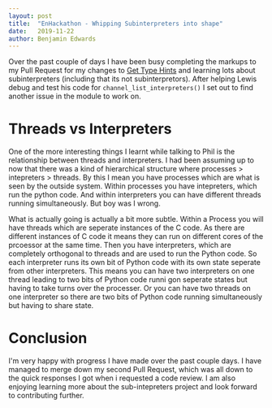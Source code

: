 ```yaml
---
layout: post
title:  "EnHackathon - Whipping Subinterpreters into shape"
date:   2019-11-22
author: Benjamin Edwards
---
```


Over the past couple of days I have been busy completing the markups to my Pull Request for my changes to [Get Type Hints]() and learning lots about subinterpreters (including that its not subinterpretors). After helping Lewis debug and test his code for `channel_list_interpreters()` I set out to find another issue in the module to work on. 


# Threads vs Interpreters

One of the more interesting things I learnt while talking to Phil is the relationship between threads and interpreters. I had been assuming up to now that there was a kind of hierarchical structure where processes > intepreters > threads. By this I mean you have processes which are what is seen by the outside system. Within processes you have intepreters, which run the python code. And within interpreters you can have different threads running simultaneously. But boy was I wrong.

What is actually going is actually a bit more subtle. Within a Process you will have threads which are seperate instances of the C code. As there are different instances of C code it means they can run on different cores of the prcoessor at the same time. Then you have interpreters, which are completely orthogonal to threads and are used to run the Python code. So each interpreter runs its own bit of Python code with its own state seperate from other interpreters. This means you can have two interpreters on one thread leading to two bits of Python code runni gon seperate states but having to take turns over the processer. Or you can have two threads on one interpreter so there are two bits of Python code running simultaneously but having to share state. 


# Conclusion

I'm very happy with progress I have made over the past couple days. I have managed to merge down my second Pull Request, which was all down to the quick responses I got when i requested a code review. I am also enjoying learning more about the sub-intepreters project and look forward to contributing further.